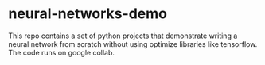 # neural-networks-demo

This repo contains a set of python projects that demonstrate writing a neural network from scratch
without using optimize libraries like tensorflow.
The code runs on google collab.
